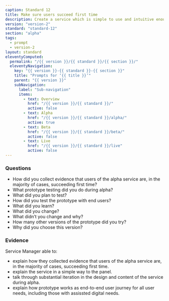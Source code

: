 ```yaml
---
caption: Standard 12
title: Make sure users succeed first time
description: Create a service which is simple to use and intuitive enough that users succeed the first time.
version: "version-2"
standard: "standard-12"
section: "alpha"
tags:
  - prompt
  - version-2
layout: standard
eleventyComputed:
  permalink: "/{{ version }}/{{ standard }}/{{ section }}/"
  eleventyNavigation:
    key: "{{ version }}-{{ standard }}-{{ section }}"
    title: "Prompts for ‘{{ title }}’"
    parent: "{{ version }}"
    subNavigation:
      label: "Sub-navigation"
      items:
        - text: Overview
          href: "/{{ version }}/{{ standard }}/"
          active: false
        - text: Alpha
          href: "/{{ version }}/{{ standard }}/alpha/"
          active: true
        - text: Beta
          href: "/{{ version }}/{{ standard }}/beta/"
          active: false
        - text: Live
          href: "/{{ version }}/{{ standard }}/live"
          active: false
---
```


### Questions

- How did you collect evidence that users of the alpha service are, in the majority of cases, succeeding first time?
- What prototype testing did you do during alpha?
- What did you plan to test?
- How did you test the prototype with end users?
- What did you learn?
- What did you change?
- What didn’t you change and why?
- How many other versions of the prototype did you try?
- Why did you choose this version?

### Evidence

Service Manager able to:

- explain how they collected evidence that users of the alpha service are, in the majority of cases, succeeding first time.
- explain the service in a simple way to the panel.
- talk through substantial iteration in the design and content of the service during alpha.
- explain how prototype works as end-to-end user journey for all user needs, including those with assissted digital needs.
